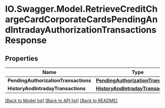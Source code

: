 # IO.Swagger.Model.RetrieveCreditChargeCardCorporateCardsPendingAndIntradayAuthorizationTransactionsResponse
## Properties

Name | Type | Description | Notes
------------ | ------------- | ------------- | -------------
**PendingAuthorizationTransactions** | [**PendingAuthorizationTransactions**](PendingAuthorizationTransactions.md) |  | [optional] 
**HistoryAndIntradayTransactions** | [**HistoryAndIntradayTransactions**](HistoryAndIntradayTransactions.md) |  | [optional] 

[[Back to Model list]](../README.md#documentation-for-models) [[Back to API list]](../README.md#documentation-for-api-endpoints) [[Back to README]](../README.md)

